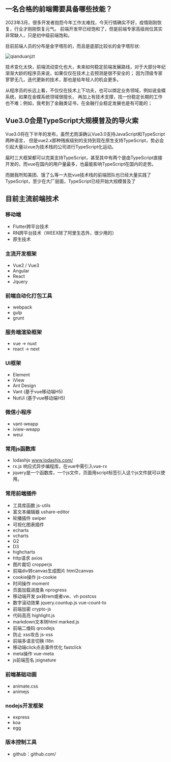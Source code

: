 ## 一名合格的前端需要具备哪些技能？
2023年3月，很多开发者抱怨今年工作太难找，今天行情确实不好，疫情刚刚恢复，行业才刚刚恢复元气。
前端开发早已经饱和了，但是前端专家高级岗位其实非常缺人，只是初中级前端饱和。

目前前端人员的分布是金字塔形的，而且是底部比较长的金字塔形状:

![qianduanjzt](@alias/qianduanjzt.png)

技术变化太快，前端流动变化也大，未来如何稳定前端发展路线，对于大部分年纪渐渐大龄的程序员来说，如果仅仅在技术上去预测是很不安全的；
因为顶级专家寥寥无几，迭代更新的技术，那也是给年轻人的机会更多。

从程序员的长远上看，不仅仅在技术上下功夫，也可以绑定业务领域，例如说金蝶系统，如果在金蝶系统领域很擅长，
再加上有技术支撑，找一份稳定长期的工作也不难；例如，我考到了金融类证书，在金融行业稳定发展也是有可能的；

## Vue3.0会是TypeScript大规模普及的导火索
Vue3.0将在下半年的发布，虽然尤雨溪确认Vue3.0支持JavaScript和TypeScript两种语言，
但是vue2.x那种残疾级别的支持到现在原生支持TypeScript，势必会引起大量以vue为技术栈的公司进行TypeScript化运动。

届时三大框架都可以完美支持TypeScript，甚至其中有两个是由TypeScript直接开发的，而vue在国内的用户量最多，也最能影响TypeScript在国内的走势。

而据我所知美团、饿了么等一大批vue技术栈的前端团队也已经大量实践了TypeScript，至少在大厂层面，TypeScript已经开始大规模普及了


## 目前主流前端技术
### 移动端
- Flutter跨平台技术
- RN跨平台技术（WEEX除了阿里生态外，很少用的）
- 原生技术
### 主流开发框架
- Vue2 / Vue3
- Angular
- React
- Jquery
### 前端自动化打包工具
- webpack
- gulp
- grunt
### 服务端渲染框架
- vue -> nuxt
- react -> next
### UI框架
- Element
- iView
- Ant Design
- Vant (基于vue移动端H5)
- NutUi (基于vue移动端H5)
### 微信小程序
- vant-weapp
- iview-weapp
- weui
### 常用js函数库
- lodashjs www.lodashjs.com/
- rx.js 响应式异步编程库，在vue中需引入vue-rx
- jquery是一个函数库，一个js文件，页面用script标签引入这个js文件就可以使用。
### 常用前端插件
- 工具库函数 js-utils
- 富文本编辑器 ushare-editor
- 轮播插件 swiper
- 可视化图表插件
- echarts
- vcharts
- G2
- D3
- highcharts
- http请求 axios
- 图片裁切 cropperjs
- 前端div转canvas生成图片 html2canvas
- cookie操作  js-cookie
- 时间操作 moment
- 页面加载进度条 nprogress
- 移动端开发  px转rem或者vw、vh postcss
- 数字滚动效果  jquery.countup.js  vue-count-to
- 前端加密 crypto-js
- 代码高亮 highlight.js
- markdown文本转html marked.js
- 前端二维码 qrcodejs
- 防止 xss攻击 js-xss
- 前端多语言切换  i18n
- 移动端click点击事件优化 fastclick
- meta操作 vue-meta
- js前端签名  jsignature
### 前端基础动画
- animate.css
- animejs
### nodejs开发框架
- express
- koa
- egg
### 版本控制工具
- github：github.com/

<Valine></Valine>